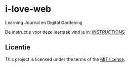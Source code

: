 # i-love-web

Learning Journal en Digital Gardening

De instructie voor deze leertaak vind je in: [INSTRUCTIONS](https://github.com/fdnd-task/i-love-web/blob/main/docs/INSTRUCTIONS.md)


## Licentie

This project is licensed under the terms of the [MIT license](./LICENSE).
